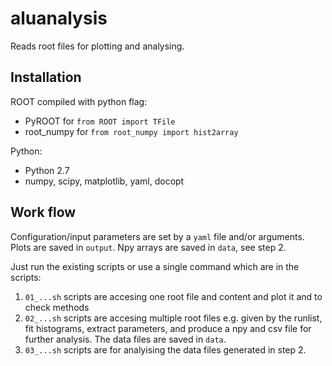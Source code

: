 # aluanalysis

Reads root files for plotting and analysing.

## Installation

ROOT compiled with python flag:
- PyROOT for ```from ROOT import TFile```
- root_numpy for ```from root_numpy import hist2array```

Python:
- Python 2.7
- numpy, scipy, matplotlib, yaml, docopt

## Work flow

Configuration/input parameters are set by a ```yaml``` file and/or arguments.
Plots are saved in ```output```.
Npy arrays are saved in ```data```, see step 2.

Just run the existing scripts or use a single command which are in the scripts:
1. ```01_...sh``` scripts are accesing one root file and content and plot it and to check methods
2. ```02_...sh``` scripts are accesing multiple root files e.g. given by the runlist, fit histograms, extract parameters, 
and produce a npy and csv file for further analysis. The data files are saved in ```data```.
3. ```03_...sh``` scripts are for analyising the data files generated in step 2.
